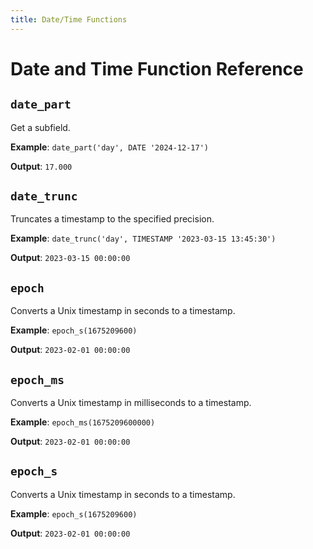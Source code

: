 ```yaml
---
title: Date/Time Functions
---
```


# Date and Time Function Reference

<!-- DOCSGEN_START date_time_functions -->

## `date_part`

Get a subfield.

**Example**: `date_part('day', DATE '2024-12-17')`

**Output**: `17.000`

## `date_trunc`

Truncates a timestamp to the specified precision.

**Example**: `date_trunc('day', TIMESTAMP '2023-03-15 13:45:30')`

**Output**: `2023-03-15 00:00:00`

## `epoch`

Converts a Unix timestamp in seconds to a timestamp.

**Example**: `epoch_s(1675209600)`

**Output**: `2023-02-01 00:00:00`

## `epoch_ms`

Converts a Unix timestamp in milliseconds to a timestamp.

**Example**: `epoch_ms(1675209600000)`

**Output**: `2023-02-01 00:00:00`

## `epoch_s`

Converts a Unix timestamp in seconds to a timestamp.

**Example**: `epoch_s(1675209600)`

**Output**: `2023-02-01 00:00:00`


<!-- DOCSGEN_END -->
